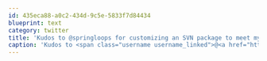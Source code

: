 ```yaml
---
id: 435eca88-a0c2-434d-9c5e-5833f7d84434
blueprint: text
category: twitter
title: 'Kudos to @springloops for customizing an SVN package to meet my needs.'
caption: 'Kudos to <span class="username username_linked">@<a href="https://twitter.com/springloops" title="Springloops">springloops</a></span> for customizing an SVN package to meet my needs.'
---
```

